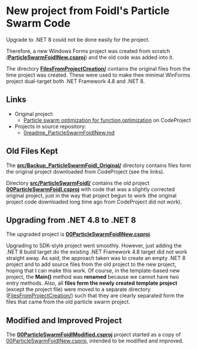 
# New project from Foidl's Particle Swarm Code

Upgrade to .NET 8 could not be done easily for the project.

Therefore, a new Windows Forms project was created from scratch (**[ParticleSwarmFoidlNew.csproj](./src/ParticleSwarmFoidlNew/00ParticleSwarmFoidlNew.csproj)**) and the old code was added into it.

The directory **[FilesFromProjectCreation/](./src/ParticleSwarmFoidlNew/FilesFromProjectCreation/)** contains the original files from the time project was created. These were used to make thee minimal WinForms project dual-target both .NET Framework 4.8 and .NET 8.

## Links

* Original project:
  * [Particle swarm optimization for function optimization](https://www.codeproject.com/Articles/42258/Particle-swarm-optimization-for-function-optimizat) on CodeProject
* Projects in source repository:
  * [0readme_ParticleSwarmFoidlNew.md](./0readme_ParticleSwarmFoidlNew.md)

## Old Files Kept

The **[src/Backup_ParticleSwarmFoidl_Original/](./src/Backup_ParticleSwarmFoidl_Original/)** directory contains files form the original project downloaded from CodeProject (see the links).

Directory **[src/ParticleSwarmFoidl/](./src/ParticleSwarmFoidl/)** contains the old project **[00ParticleSwarmFoidl.csproj](./src/ParticleSwarmFoidl/00ParticleSwarmFoidl.csproj)** with code that was a slightly corrected original project, just in the way that project begun to work (the original project code downloaded long time ago from CodeProject did not work).

## Upgrading from .NET 4.8 to .NET 8

The upgraded project is **[00ParticleSwarmFoidlNew.csproj](./src/ParticleSwarmFoidlNew/00ParticleSwarmFoidlNew.csproj)**.

Upgrading to SDK-style project went smoothly. However, just adding the .NET 8 build target do the existing .NET Framework 4.8 target did not work straight away. As said, the approach taken was to create an empty .NET 8 project and to add source files from the old project to the new project, hoping that I can make this work. Of course, in the template-based new project, the **Main()** method was **renamed** because we cannot have two entry methods. Also, all **files form the newly created template project** (except the project file) were moved to a separate directory ([FilesFromProjectCreation/](./src/ParticleSwarmFoidlNew/FilesFromProjectCreation/)) such that they are clearly separated form the files that came from the old particle swarm project.

## Modified and Improved Project

The **[00ParticleSwarmFoidlModified.csproj](./src/ParticleSwarmFoidlModified/00ParticleSwarmFoidlModified.csproj)** project started as a copy of [00ParticleSwarmFoidlNew.csproj](./src/ParticleSwarmFoidlNew/00ParticleSwarmFoidlNew.csproj), intended to be modified and improved.
